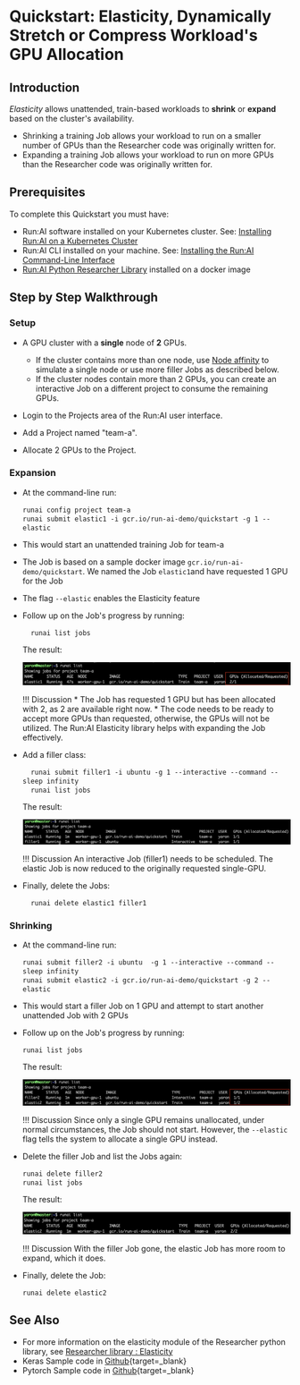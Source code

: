 # Quickstart: Elasticity, Dynamically Stretch or Compress Workload's GPU Allocation


## Introduction

_Elasticity_ allows unattended, train-based workloads to __shrink__ or __expand__ based on the cluster's availability.

* Shrinking a training Job allows your workload to run on a smaller number of GPUs than the Researcher code was originally written for.
* Expanding a training Job allows your workload to run on more GPUs than the Researcher code was originally written for. 


## Prerequisites 

To complete this Quickstart you must have:

*   Run:AI software installed on your Kubernetes cluster. See: [Installing Run:AI on a Kubernetes Cluster](../../admin/runai-setup/installation-types.md)
*   Run:AI CLI installed on your machine. See: [Installing the Run:AI Command-Line Interface](../../admin/researcher-setup/cli-install.md)
*   [Run:AI Python Researcher Library](../researcher-library/researcher-library-overview.md) installed on a docker image

## Step by Step Walkthrough

### Setup

*   A GPU cluster with a __single__ node of __2__ GPUs. 

    *  If the cluster contains more than one node,  use [Node affinity](../../../admin/admin-ui-setup/project-setup/#further-affinity-refinement-by-the-researcher) to simulate a single node or use more filler Jobs as described below.
    *  If the cluster nodes contain more than 2 GPUs, you can create an interactive Job on a different project to consume the remaining GPUs.    


*   Login to the Projects area of the Run:AI user interface.
*   Add a Project named "team-a".
*   Allocate 2 GPUs to the Project.

### Expansion 

*   At the command-line run:
    
        runai config project team-a
        runai submit elastic1 -i gcr.io/run-ai-demo/quickstart -g 1 --elastic

* This would start an unattended training Job for team-a 
* The Job is based on a sample docker image ``gcr.io/run-ai-demo/quickstart``. We named the Job ``elastic1``and have requested 1 GPU for the Job
* The flag ``--elastic`` enables the Elasticity feature
* Follow up on the Job's progress by running:

        runai list jobs

    The result:

    ![elasticity1.png](img/elasticity1.png)


    !!! Discussion
        * The Job has requested 1 GPU but has been allocated with 2, as 2 are available right now.
        * The code needs to be ready to accept more GPUs than requested, otherwise, the GPUs will not be utilized. The Run:AI Elasticity library helps with expanding the Job effectively.

* Add a filler class:
        
        runai submit filler1 -i ubuntu -g 1 --interactive --command -- sleep infinity
        runai list jobs
    
    The result: 

    ![elasticity4.png](img/elasticity4.png)

    !!! Discussion
        An interactive Job (filler1) needs to be scheduled. The elastic Job is now reduced to the originally requested single-GPU.


* Finally, delete the Jobs:

        runai delete elastic1 filler1


### Shrinking

*   At the command-line run:
    
        runai submit filler2 -i ubuntu  -g 1 --interactive --command -- sleep infinity
        runai submit elastic2 -i gcr.io/run-ai-demo/quickstart -g 2 --elastic 

*   This would start a filler Job on 1 GPU and attempt to start another unattended Job with 2 GPUs


*   Follow up on the Job's progress by running:
    
        runai list jobs

    The result:

    ![elasticity2.png](img/elasticity2.png)


    !!! Discussion
        Since only a single GPU remains unallocated, under normal circumstances, the Job should not start. However, the ``--elastic`` flag tells the system to allocate a single GPU instead.


*   Delete the filler Job and list the Jobs again:

        runai delete filler2
        runai list jobs

    The result:

    ![elasticity3.png](img/elasticity3.png)

    !!! Discussion
        With the filler Job gone, the elastic Job has more room to expand, which it does.

*   Finally, delete the Job:

        runai delete elastic2



## See Also

* For more information on the elasticity module of the Researcher python library, see [Researcher library : Elasticity](../researcher-library/rl-elasticity.md)
* Keras Sample code in [Github](https://github.com/run-ai/docs/tree/master/quickstart/main){target=_blank}
* Pytorch Sample code in [Github](https://github.com/run-ai/docs/tree/master/quickstart/elasticity-pytorch){target=_blank}

